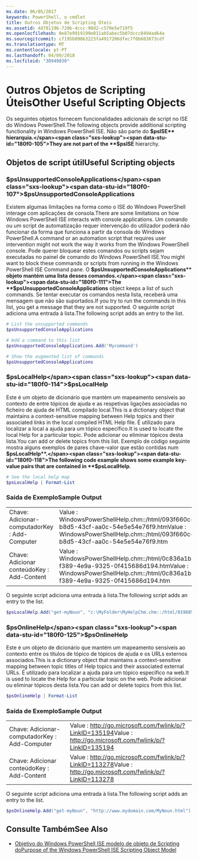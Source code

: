 ```yaml
---
ms.date: 06/05/2017
keywords: PowerShell, o cmdlet
title: Outros Objetos de Scripting Úteis
ms.assetid: 4d781196-720b-4ccc-90d2-c570e5e719f5
ms.openlocfilehash: 0e87e9919199e011ab5abec5b07dccc8494ad64a
ms.sourcegitcommit: cf195b090b3223fa4917206dfec7f0b603873cdf
ms.translationtype: MT
ms.contentlocale: pt-PT
ms.lasthandoff: 04/09/2018
ms.locfileid: "30949830"
---
```

# <a name="other-useful-scripting-objects"></a><span data-ttu-id="180f0-103">Outros Objetos de Scripting Úteis</span><span class="sxs-lookup"><span data-stu-id="180f0-103">Other Useful Scripting Objects</span></span>

<span data-ttu-id="180f0-104">Os seguintes objetos fornecem funcionalidades adicionais de script no ISE do Windows PowerShell.</span><span class="sxs-lookup"><span data-stu-id="180f0-104">The following objects provide additional scripting functionality in Windows PowerShell ISE.</span></span> <span data-ttu-id="180f0-105">Não são parte do **$psISE** hierarquia.</span><span class="sxs-lookup"><span data-stu-id="180f0-105">They are not part of the **$psISE** hierarchy.</span></span>

## <a name="useful-scripting-objects"></a><span data-ttu-id="180f0-106">Objetos de script útil</span><span class="sxs-lookup"><span data-stu-id="180f0-106">Useful Scripting objects</span></span>

### <a name="psunsupportedconsoleapplications"></a><span data-ttu-id="180f0-107">$psUnsupportedConsoleApplications</span><span class="sxs-lookup"><span data-stu-id="180f0-107">$psUnsupportedConsoleApplications</span></span>

<span data-ttu-id="180f0-108">Existem algumas limitações na forma como o ISE do Windows PowerShell interage com aplicações de consola.</span><span class="sxs-lookup"><span data-stu-id="180f0-108">There are some limitations on how Windows PowerShell ISE interacts with console applications.</span></span> <span data-ttu-id="180f0-109">Um comando ou um script de automatização requer intervenção do utilizador poderá não funcionar da forma que funciona a partir da consola do Windows PowerShell.</span><span class="sxs-lookup"><span data-stu-id="180f0-109">A command or an automation script that requires user intervention might not work the way it works from the Windows PowerShell console.</span></span> <span data-ttu-id="180f0-110">Pode querer bloquear estes comandos ou scripts sejam executadas no painel de comando do Windows PowerShell ISE.</span><span class="sxs-lookup"><span data-stu-id="180f0-110">You might want to block these commands or scripts from running in the Windows PowerShell ISE Command pane.</span></span> <span data-ttu-id="180f0-111">O **$psUnsupportedConsoleApplications** objeto mantém uma lista desses comandos.</span><span class="sxs-lookup"><span data-stu-id="180f0-111">The **$psUnsupportedConsoleApplications** object keeps a list of such commands.</span></span> <span data-ttu-id="180f0-112">Se tentar executar os comandos nesta lista, receberá uma mensagem que não são suportados.</span><span class="sxs-lookup"><span data-stu-id="180f0-112">If you try to run the commands in this list, you get a message that they are not supported.</span></span> <span data-ttu-id="180f0-113">O seguinte script adiciona uma entrada à lista.</span><span class="sxs-lookup"><span data-stu-id="180f0-113">The following script adds an entry to the list.</span></span>

```powershell
# List the unsupported commands
$psUnsupportedConsoleApplications

# Add a command to this list
$psUnsupportedConsoleApplications.Add('Mycommand')

# Show the augmented list of commands
$psUnsupportedConsoleApplications
```

### <a name="pslocalhelp"></a><span data-ttu-id="180f0-114">$psLocalHelp</span><span class="sxs-lookup"><span data-stu-id="180f0-114">$psLocalHelp</span></span>

<span data-ttu-id="180f0-115">Este é um objeto de dicionário que mantém um mapeamento sensíveis ao contexto de entre tópicos de ajuda e as respetivas ligações associadas no ficheiro de ajuda de HTML compilado local.</span><span class="sxs-lookup"><span data-stu-id="180f0-115">This is a dictionary object that maintains a context-sensitive mapping between Help topics and their associated links in the local compiled HTML Help file.</span></span> <span data-ttu-id="180f0-116">É utilizado para localizar a local a ajuda para um tópico específico.</span><span class="sxs-lookup"><span data-stu-id="180f0-116">It is used to locate the local Help for a particular topic.</span></span> <span data-ttu-id="180f0-117">Pode adicionar ou eliminar tópicos desta lista.</span><span class="sxs-lookup"><span data-stu-id="180f0-117">You can add or delete topics from this list.</span></span> <span data-ttu-id="180f0-118">Exemplo de código seguinte mostra alguns exemplos de pares chave-valor que estão contidas num **$psLocalHelp**.</span><span class="sxs-lookup"><span data-stu-id="180f0-118">The following code example shows some example key-value pairs that are contained in **$psLocalHelp**.</span></span>

```powershell
# See the local help map
$psLocalHelp | Format-List
```

### <a name="sample-output"></a><span data-ttu-id="180f0-119">Saída de Exemplo</span><span class="sxs-lookup"><span data-stu-id="180f0-119">Sample Output</span></span>

|||
|-|-|
|<span data-ttu-id="180f0-120">Chave: Adicionar-computador</span><span class="sxs-lookup"><span data-stu-id="180f0-120">Key : Add-Computer</span></span>|<span data-ttu-id="180f0-121">Value : WindowsPowerShellHelp.chm::/html/093f660c-b8d5-43cf-aa0c-54e5e54e76f9.htm</span><span class="sxs-lookup"><span data-stu-id="180f0-121">Value : WindowsPowerShellHelp.chm::/html/093f660c-b8d5-43cf-aa0c-54e5e54e76f9.htm</span></span>|
|<span data-ttu-id="180f0-122">Chave: Adicionar conteúdo</span><span class="sxs-lookup"><span data-stu-id="180f0-122">Key : Add-Content</span></span>|<span data-ttu-id="180f0-123">Value : WindowsPowerShellHelp.chm::/html/0c836a1b-f389-4e9a-9325-0f415686d194.htm</span><span class="sxs-lookup"><span data-stu-id="180f0-123">Value : WindowsPowerShellHelp.chm::/html/0c836a1b-f389-4e9a-9325-0f415686d194.htm</span></span>|

<span data-ttu-id="180f0-124">O seguinte script adiciona uma entrada à lista.</span><span class="sxs-lookup"><span data-stu-id="180f0-124">The following script adds an entry to the list.</span></span>

```powershell
$psLocalHelp.Add("get-myNoun", "c:\MyFolder\MyHelpChm.chm::/html/0198854a-1298-57ae-aa0c-87b5e5a84712.htm")
```

### <a name="psonlinehelp"></a><span data-ttu-id="180f0-125">$psOnlineHelp</span><span class="sxs-lookup"><span data-stu-id="180f0-125">$psOnlineHelp</span></span>

<span data-ttu-id="180f0-126">Este é um objeto de dicionário que mantém um mapeamento sensíveis ao contexto entre os títulos de tópico de tópicos de ajuda e os URLs externos associados.</span><span class="sxs-lookup"><span data-stu-id="180f0-126">This is a dictionary object that maintains a context-sensitive mapping between topic titles of Help topics and their associated external URLs.</span></span> <span data-ttu-id="180f0-127">É utilizado para localizar a ajuda para um tópico específico na web.</span><span class="sxs-lookup"><span data-stu-id="180f0-127">It is used to locate the Help for a particular topic on the web.</span></span> <span data-ttu-id="180f0-128">Pode adicionar ou eliminar tópicos desta lista.</span><span class="sxs-lookup"><span data-stu-id="180f0-128">You can add or delete topics from this list.</span></span>

```powershell
$psOnlineHelp | Format-List
```

### <a name="sample-output"></a><span data-ttu-id="180f0-129">Saída de Exemplo</span><span class="sxs-lookup"><span data-stu-id="180f0-129">Sample Output</span></span>

|||
|-|-|
|<span data-ttu-id="180f0-130">Chave: Adicionar-computador</span><span class="sxs-lookup"><span data-stu-id="180f0-130">Key : Add-Computer</span></span>|<span data-ttu-id="180f0-131">Value : http://go.microsoft.com/fwlink/p/?LinkID=135194</span><span class="sxs-lookup"><span data-stu-id="180f0-131">Value : http://go.microsoft.com/fwlink/p/?LinkID=135194</span></span>|
|<span data-ttu-id="180f0-132">Chave: Adicionar conteúdo</span><span class="sxs-lookup"><span data-stu-id="180f0-132">Key : Add-Content</span></span>|<span data-ttu-id="180f0-133">Value : http://go.microsoft.com/fwlink/p/?LinkID=113278</span><span class="sxs-lookup"><span data-stu-id="180f0-133">Value : http://go.microsoft.com/fwlink/p/?LinkID=113278</span></span>|

 <span data-ttu-id="180f0-134">O seguinte script adiciona uma entrada à lista.</span><span class="sxs-lookup"><span data-stu-id="180f0-134">The following script adds an entry to the list.</span></span>

```powershell
$psOnlineHelp.Add("get-myNoun", "http://www.mydomain.com/MyNoun.html")
```

## <a name="see-also"></a><span data-ttu-id="180f0-135">Consulte Também</span><span class="sxs-lookup"><span data-stu-id="180f0-135">See Also</span></span>

- [<span data-ttu-id="180f0-136">Objetivo do Windows PowerShell ISE modelo de objeto de Scripting do</span><span class="sxs-lookup"><span data-stu-id="180f0-136">Purpose of the Windows PowerShell ISE Scripting Object Model</span></span>](../../core-powershell/ise/Purpose-of-the-Windows-PowerShell-ISE-Scripting-Object-Model.md)
